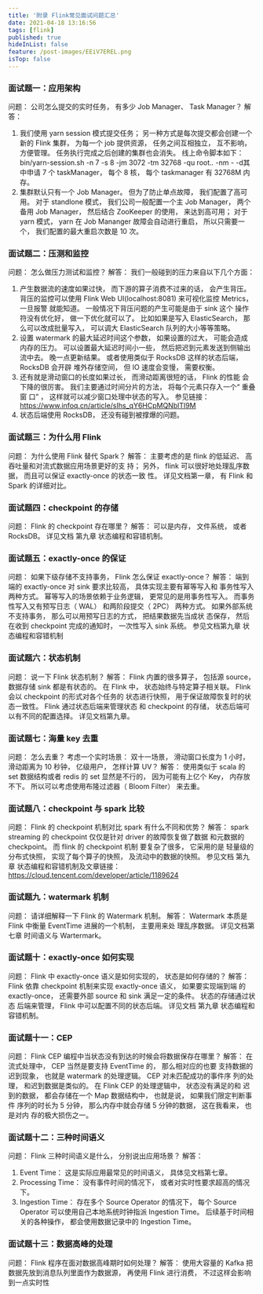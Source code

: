 ```yaml
---
title: '附录 Flink常见面试问题汇总'
date: 2021-04-18 13:16:56
tags: [flink]
published: true
hideInList: false
feature: /post-images/EEiV7EREL.png
isTop: false
---
```


### 面试题一：应用架构
问题： 公司怎么提交的实时任务， 有多少 Job Manager、 Task Manager？
解答： 
1. 我们使用 yarn session 模式提交任务； 另一种方式是每次提交都会创建一个新的 Flink 集群， 为每一个 job 提供资源， 任务之间互相独立， 互不影响，
方便管理。 任务执行完成之后创建的集群也会消失。 线上命令脚本如下：bin/yarn-session.sh -n 7 -s 8 -jm 3072 -tm 32768 -qu root.*.* -nm *-* -d其中申请 7 个 taskManager， 每个 8 核， 每个 taskmanager 有 32768M 内存。
2. 集群默认只有一个 Job Manager。 但为了防止单点故障， 我们配置了高可用。
对于 standlone 模式， 我们公司一般配置一个主 Job Manager， 两个备用 Job
Manager， 然后结合 ZooKeeper 的使用， 来达到高可用； 对于 yarn 模式， yarn 在
Job Mananger 故障会自动进行重启， 所以只需要一个， 我们配置的最大重启次数是
10 次。

### 面试题二：压测和监控
问题： 怎么做压力测试和监控？
解答： 我们一般碰到的压力来自以下几个方面：
1. 产生数据流的速度如果过快， 而下游的算子消费不过来的话， 会产生背压。
背压的监控可以使用 Flink Web UI(localhost:8081) 来可视化监控 Metrics， 一旦报警
就能知道。 一般情况下背压问题的产生可能是由于 sink 这个 操作符没有优化好，
做一下优化就可以了。 比如如果是写入 ElasticSearch， 那么可以改成批量写入，
可以调大 ElasticSearch 队列的大小等等策略。
2. 设置 watermark 的最大延迟时间这个参数， 如果设置的过大， 可能会造成
内存的压力。 可以设置最大延迟时间小一些， 然后把迟到元素发送到侧输出流中去。
晚一点更新结果。 或者使用类似于 RocksDB 这样的状态后端， RocksDB 会开辟
堆外存储空间， 但 IO 速度会变慢， 需要权衡。
3. 还有就是滑动窗口的长度如果过长， 而滑动距离很短的话， Flink 的性能
会下降的很厉害。 我们主要通过时间分片的方法， 将每个元素只存入一个“ 重叠窗
口” ， 这样就可以减少窗口处理中状态的写入。 参见链接：
https://www.infoq.cn/article/sIhs_qY6HCpMQNblTI9M
4. 状态后端使用 RocksDB， 还没有碰到被撑爆的问题。

### 面试题三：为什么用 Flink
问题： 为什么使用 Flink 替代 Spark？
解答： 主要考虑的是 flink 的低延迟、 高吞吐量和对流式数据应用场景更好的支
持； 另外， flink 可以很好地处理乱序数据， 而且可以保证 exactly-once 的状态一致
性。 详见文档第一章， 有 Flink 和 Spark 的详细对比。

### 面试题四：checkpoint 的存储
问题： Flink 的 checkpoint 存在哪里？
解答： 可以是内存， 文件系统， 或者 RocksDB。 详见文档 第九章 状态编程和容错机制。

### 面试题五：exactly-once 的保证
问题： 如果下级存储不支持事务， Flink 怎么保证 exactly-once？
解答： 端到端的 exactly-once 对 sink 要求比较高， 具体实现主要有幂等写入和
事务性写入两种方式。 幂等写入的场景依赖于业务逻辑， 更常见的是用事务性写入。
而事务性写入又有预写日志（ WAL） 和两阶段提交（ 2PC） 两种方式。
如果外部系统不支持事务， 那么可以用预写日志的方式， 把结果数据先当成状
态保存， 然后在收到 checkpoint 完成的通知时， 一次性写入 sink 系统。
参见文档第九章 状态编程和容错机制

### 面试题六：状态机制
问题： 说一下 Flink 状态机制？
解答： Flink 内置的很多算子， 包括源 source， 数据存储 sink 都是有状态的。 在
Flink 中， 状态始终与特定算子相关联。 Flink 会以 checkpoint 的形式对各个任务的
状态进行快照， 用于保证故障恢复时的状态一致性。 Flink 通过状态后端来管理状态
和 checkpoint 的存储， 状态后端可以有不同的配置选择。 详见文档第九章。

### 面试题七：海量 key 去重
问题： 怎么去重？ 考虑一个实时场景： 双十一场景， 滑动窗口长度为 1 小时，
滑动距离为 10 秒钟， 亿级用户， 怎样计算 UV？
解答： 使用类似于 scala 的 set 数据结构或者 redis 的 set 显然是不行的，
因为可能有上亿个 Key， 内存放不下。 所以可以考虑使用布隆过滤器（ Bloom Filter）
来去重。

### 面试题八：checkpoint 与 spark 比较
问题： Flink 的 checkpoint 机制对比 spark 有什么不同和优势？
解答： spark streaming 的 checkpoint 仅仅是针对 driver 的故障恢复做了数据
和元数据的 checkpoint。 而 flink 的 checkpoint 机制 要复杂了很多， 它采用的是
轻量级的分布式快照， 实现了每个算子的快照， 及流动中的数据的快照。 参见文档
第九章 状态编程和容错机制及文章链接： https://cloud.tencent.com/developer/article/1189624

### 面试题九：watermark 机制
问题： 请详细解释一下 Flink 的 Watermark 机制。
解答： Watermark 本质是 Flink 中衡量 EventTime 进展的一个机制， 主要用来处
理乱序数据。 详见文档第七章 时间语义与 Wartermark。

### 面试题十：exactly-once 如何实现
问题： Flink 中 exactly-once 语义是如何实现的， 状态是如何存储的？
解答： Flink 依靠 checkpoint 机制来实现 exactly-once 语义， 如果要实现端到端
的 exactly-once， 还需要外部 source 和 sink 满足一定的条件。 状态的存储通过状态
后端来管理， Flink 中可以配置不同的状态后端。 详见文档 第九章 状态编程和容错机制。

### 面试题十一：CEP
问题： Flink CEP 编程中当状态没有到达的时候会将数据保存在哪里？
解答： 在流式处理中， CEP 当然是要支持 EventTime 的， 那么相对应的也要
支持数据的迟到现象， 也就是 watermark 的处理逻辑。 CEP 对未匹配成功的事件序
列的处理， 和迟到数据是类似的。 在 Flink CEP 的处理逻辑中， 状态没有满足的和
迟到的数据， 都会存储在一个 Map 数据结构中， 也就是说， 如果我们限定判断事件
序列的时长为 5 分钟， 那么内存中就会存储 5 分钟的数据， 这在我看来， 也是对内
存的极大损伤之一。

### 面试题十二：三种时间语义
问题： Flink 三种时间语义是什么， 分别说出应用场景？
解答：
1. Event Time： 这是实际应用最常见的时间语义， 具体见文档第七章。
2. Processing Time： 没有事件时间的情况下， 或者对实时性要求超高的情况下。
3. Ingestion Time： 存在多个 Source Operator 的情况下， 每个 Source Operator
可以使用自己本地系统时钟指派 Ingestion Time。 后续基于时间相关的各种操作，
都会使用数据记录中的 Ingestion Time。

### 面试题十三：数据高峰的处理
问题： Flink 程序在面对数据高峰期时如何处理？
解答： 使用大容量的 Kafka 把数据先放到消息队列里面作为数据源， 再使用
Flink 进行消费， 不过这样会影响到一点实时性